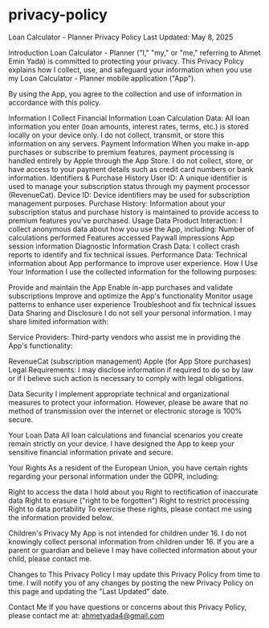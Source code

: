 # privacy-policy

Loan Calculator - Planner Privacy Policy
Last Updated: May 8, 2025

Introduction
Loan Calculator - Planner ("I," "my," or "me," referring to Ahmet Emin Yada) is committed to protecting your privacy. This Privacy Policy explains how I collect, use, and safeguard your information when you use my Loan Calculator - Planner mobile application ("App").

By using the App, you agree to the collection and use of information in accordance with this policy.

Information I Collect
Financial Information
Loan Calculation Data: All loan information you enter (loan amounts, interest rates, terms, etc.) is stored locally on your device only. I do not collect, transmit, or store this information on any servers.
Payment Information
When you make in-app purchases or subscribe to premium features, payment processing is handled entirely by Apple through the App Store. I do not collect, store, or have access to your payment details such as credit card numbers or bank information.
Identifiers & Purchase History
User ID: A unique identifier is used to manage your subscription status through my payment processor (RevenueCat).
Device ID: Device identifiers may be used for subscription management purposes.
Purchase History: Information about your subscription status and purchase history is maintained to provide access to premium features you've purchased.
Usage Data
Product Interaction: I collect anonymous data about how you use the App, including:
Number of calculations performed
Features accessed
Paywall impressions
App session information
Diagnostic Information
Crash Data: I collect crash reports to identify and fix technical issues.
Performance Data: Technical information about App performance to improve user experience.
How I Use Your Information
I use the collected information for the following purposes:

Provide and maintain the App
Enable in-app purchases and validate subscriptions
Improve and optimize the App's functionality
Monitor usage patterns to enhance user experience
Troubleshoot and fix technical issues
Data Sharing and Disclosure
I do not sell your personal information. I may share limited information with:

Service Providers: Third-party vendors who assist me in providing the App's functionality:

RevenueCat (subscription management)
Apple (for App Store purchases)
Legal Requirements: I may disclose information if required to do so by law or if I believe such action is necessary to comply with legal obligations.

Data Security
I implement appropriate technical and organizational measures to protect your information. However, please be aware that no method of transmission over the internet or electronic storage is 100% secure.

Your Loan Data
All loan calculations and financial scenarios you create remain strictly on your device. I have designed the App to keep your sensitive financial information private and secure.

Your Rights
As a resident of the European Union, you have certain rights regarding your personal information under the GDPR, including:

Right to access the data I hold about you
Right to rectification of inaccurate data
Right to erasure ("right to be forgotten")
Right to restrict processing
Right to data portability
To exercise these rights, please contact me using the information provided below.

Children's Privacy
My App is not intended for children under 16. I do not knowingly collect personal information from children under 16. If you are a parent or guardian and believe I may have collected information about your child, please contact me.

Changes to This Privacy Policy
I may update this Privacy Policy from time to time. I will notify you of any changes by posting the new Privacy Policy on this page and updating the "Last Updated" date.

Contact Me
If you have questions or concerns about this Privacy Policy, please contact me at: ahmetyada4@gmail.com
